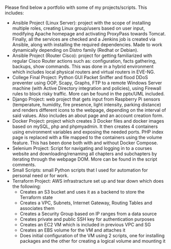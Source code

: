 Please find below a portfolio with some of my projects/scripts.
This includes:
- Ansible Project (Linux Server): project with the scope of installing multiple roles, creating Linux group/users based on user input, modifying Apache homepage and activating ProxyPass towards Tomcat. Finally, all the services are checked and a Jenkins job is created via Ansible, along with installing the required dependencies. Made to work dynamically depending on Distro family (Redhat or Debian).
- Ansible Project (Router Cisco): project for getting familiarized with regular Cisco Router actions such as: configuration, facts gathering, backups, show commands. This was done in a hybrid environment which includes local physical routers and virtual routers in EVE-NG.
- College Final Project: Python GUI Packet Sniffer and flood DDoS preventer using OOP, Scapy, Graphs, FTP to a remote Windows Server machine (with Active Directory integration and policies), using Firewall rules to block risky traffic. More can be found in the pptx/UML included.
- Django Project: web project that gets input from Raspberry Pi sensors (temperature, humidity, fire presence, light intensity, parking distance) and renders different icons to the webpage, depending on the interval of said values. Also includes an about page and an account creation form.
- Docker Project: project which creates 3 Docker files and docker images based on mySQL, php and phpmyadmin. It then creates 4 containers using environment variables and exposing the needed ports. PHP index page is replaced with a file mapped to the containers using the volume feature. This has been done both with and without Docker Compose.
- Selenium Project: Script for navigating and logging in to a courses website and downloading/renaming all chapters and subchapters by iterating through the webpage DOM. More can be found in the script comments.
- Small Scripts: small Python scripts that I used for automation for personal need or for work.
- Terraform Project: AWS infrastracture set up and tear down which does the following:
    * Creates an S3 bucket and uses it as a backend to store the Terraform state
	* Creates a VPC, Subnets, Internet Gateway, Routing Tables and associates them
	* Creates a Security Group based on IP ranges from a data source
	* Creates private and public SSH key for authentication purposes
	* Creates an EC2 VM which is included in previous VPC and SG
	* Creates an EBS volume for the VM and attaches it
	* Does initial configuration of the VM using 2 scripts, one for installing packages and the other for creating a logical volume and mounting it